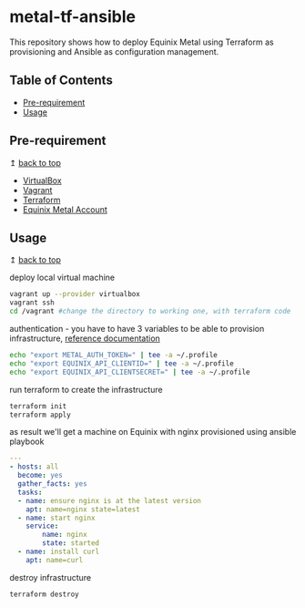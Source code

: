 # metal-tf-ansible
This repository shows how to deploy Equinix Metal using Terraform as provisioning and Ansible as configuration management.

## Table of Contents
- [Pre-requirement](#pre-requirements)
- [Usage](#usage)

## Pre-requirement

↥ [back to top](#table-of-contents)

- [VirtualBox](https://www.virtualbox.org/)
- [Vagrant](https://www.vagrantup.com/)
- [Terraform](https://terraform.io)
- [Equinix Metal Account](https://console.equinix.com/)

## Usage

↥ [back to top](#table-of-contents)

deploy local virtual machine

```bash
vagrant up --provider virtualbox
vagrant ssh
cd /vagrant #change the directory to working one, with terraform code
```

authentication - you have to have 3 variables to be able to provision infrastructure, [reference documentation](https://registry.terraform.io/providers/equinix/equinix/latest/docs)

```bash
echo "export METAL_AUTH_TOKEN=" | tee -a ~/.profile
echo "export EQUINIX_API_CLIENTID=" | tee -a ~/.profile
echo "export EQUINIX_API_CLIENTSECRET=" | tee -a ~/.profile
```

run terraform to create the infrastructure

```bash
terraform init
terraform apply
```

as result we'll get a machine on Equinix with nginx provisioned using ansible playbook

```yaml
---
- hosts: all
  become: yes
  gather_facts: yes
  tasks:
  - name: ensure nginx is at the latest version
    apt: name=nginx state=latest
  - name: start nginx
    service:
        name: nginx
        state: started
  - name: install curl
    apt: name=curl
```

destroy infrastructure

```bash
terraform destroy
```